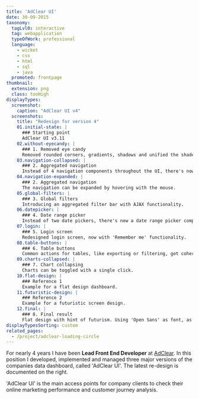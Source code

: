 ```yaml
---
title: 'AdClear UI'
date: 30-09-2015
taxonomy:
  tagLvl0: interactive
  tag: webapplication
  typeOfWork: professional
  language:
    - wicket
    - css
    - html
    - sql
    - java
  promoted: frontpage
thumbnail:
  extension: png
  class: tooHigh
displayTypes:
  screenshot:
    caption: "AdClear UI v4"
  screenshots:
    title: "Redesign for version 4"
    01.initial-state: |
      ### Starting point
      AdClear UI v3.11
    02.without-eyecandy: |
      ### 1. Removed eye candy
      Removed rounded corners, gradients, shadows and unified the shades of gray for a more flat and lightweight look.
    03.navigation-collapsed: |
      ### 2. Aggregated navigation
      Instead of 4 navigation components throughout the UI, there's now only 1 component on top.
    04.navigation-expanded: |
      ### 2. Aggregated navigation
      The navigation can be expanded by hovering with the mouse.
    05.global-filters: |
      ### 3. Global filters
      Introducing an aggregated filter bar with AJAX functionality.
    06.datepicker: |
      ### 4. Date range picker
      Instead of two date pickers, there's now a date range picker component, making interval selections way easier and less error prone.
    07.login: |
      ### 5. Login screen
      Redesigned login screen, now with 'Remember me' functionality.
    08.table-buttons: |
      ### 6. Table buttons
      Common actions for tables, like exporting or filtering, got coherent button look. Also introducing a button to hide the associated charts.
    09.charts-collapsed: |
      ### 7. Chart collapsing
      Charts can be toggled with a single click.
    10.flat-design: |
      ### Reference 1
      Example for a flat design dashboard.
    11.futuristic-design: |
      ### Reference 2
      Example for a futuristic screen design.
    12.final: |
      ### 8. Final result
      Flat design with hint of futurism. Using 'Open Sans' as font, as it is the corporate font. 
displayTypesSorting: custom
related_pages:
  - /project/adclear-loading-circle
---
```

For nearly 4 years I have been **Lead Front End Developer** at [AdClear](https://www.adclear.de/). In this position I developed, implemented and managed three major versions of the companies data dashboard, called 'AdClear UI'. The latest re-design is documented on the right.

'AdClear UI' is the main access points for company clients to check their online marketing performance and customer journey analysis.